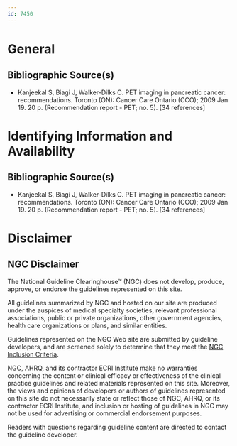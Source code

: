 ```yaml
---
id: 7450
---
```


# General

## Bibliographic Source(s)

- Kanjeekal S, Biagi J, Walker-Dilks C. PET imaging in pancreatic cancer: recommendations. Toronto (ON): Cancer Care Ontario (CCO); 2009 Jan 19. 20 p. (Recommendation report - PET; no. 5). [34 references]

# Identifying Information and Availability

## Bibliographic Source(s)

- Kanjeekal S, Biagi J, Walker-Dilks C. PET imaging in pancreatic cancer: recommendations. Toronto (ON): Cancer Care Ontario (CCO); 2009 Jan 19. 20 p. (Recommendation report - PET; no. 5). [34 references]

# Disclaimer

## NGC Disclaimer

The National Guideline Clearinghouse™ (NGC) does not develop, produce, approve, or endorse the guidelines represented on this site.

All guidelines summarized by NGC and hosted on our site are produced under the auspices of medical specialty societies, relevant professional associations, public or private organizations, other government agencies, health care organizations or plans, and similar entities.

Guidelines represented on the NGC Web site are submitted by guideline developers, and are screened solely to determine that they meet the [NGC Inclusion Criteria](/help-and-about/summaries/inclusion-criteria).

NGC, AHRQ, and its contractor ECRI Institute make no warranties concerning the content or clinical efficacy or effectiveness of the clinical practice guidelines and related materials represented on this site. Moreover, the views and opinions of developers or authors of guidelines represented on this site do not necessarily state or reflect those of NGC, AHRQ, or its contractor ECRI Institute, and inclusion or hosting of guidelines in NGC may not be used for advertising or commercial endorsement purposes.

Readers with questions regarding guideline content are directed to contact the guideline developer.

